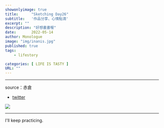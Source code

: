 ```yaml
---
showonlyimage: true
title:      "Sketching Day26"
subtitle:   '作品分享、心情點滴'
excerpt: ""
description: "好想畫畫喔"
date:       2022-05-14
author: Monologue    
image: "img/inanis.jpg"
published: true 
tags:
    - lifestory

categories: [ LIFE IS TASTY ]
URL: ""
---
```

***

source：赤倉  
* [twitter](https://twitter.com/akakura1341)  
  
![](/blog/sketch/d26-1.jpg)

  
***
I'll keep practicing.
<!--more-->
